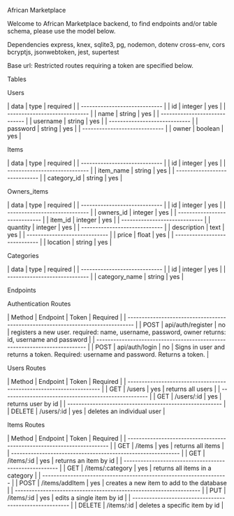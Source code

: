 African Marketplace 

Welcome to African Marketplace backend, to find endpoints and/or table schema, please use the model below.

Dependencies
express, knex, sqlite3, pg, nodemon, dotenv cross-env, cors
bcryptjs, jsonwebtoken, jest, supertest

Base url: 
Restricted routes requiring a token are specified below.

Tables 


Users

| data | type | required |
| ----------------------------- |
| id | integer | yes |
| ----------------------------- |
| name | string | yes |
| ----------------------------- |
| username | string | yes |
| ----------------------------- |
| password | string | yes |
| ----------------------------- |
| owner | boolean | yes |


Items

| data | type | required |
| ----------------------------- |
| id | integer | yes |
| ----------------------------- |
| item_name | string | yes |
| ----------------------------- |
| category_id | string | yes |


Owners_items

| data | type | required |
| ----------------------------- | 
| id | integer | yes |
| ----------------------------- |
| owners_id | integer | yes |
| ----------------------------- | 
| item_id | integer | yes |
| ----------------------------- |
| quantity | integer | yes |
| ----------------------------- |
| description | text | yes |
| ----------------------------- |
| price | float | yes |
| ----------------------------- |
| location | string | yes |



Categories

| data | type | required |
| ----------------------------- |
| id | integer | yes |
| ----------------------------- |
| category_name | string | yes |



Endpoints

Authentication Routes

| Method | Endpoint | Token | Required |
| -------------------------------------------------------------------------------- |
| POST | api/auth/register | no | registers a new user. 
                                  required: name, username, password, owner
                                  returns: id, username and password |
| -------------------------------------------------------------------------- |
| POST | api/auth/login | no |  Signs in user and returns a token.
                                Required: username and password.
                                Returns a token. |



Users Routes

| Method | Endpoint | Token | Required |
| -------------------------------------------------------------------- |
| GET | /users | yes | returns all users |
| ---------------------------------------------------- |
| GET | /users/:id | yes | returns user by id |
| ------------------------------------------------------- |
| DELETE | /users/:id | yes | deletes an individual user |


Items Routes

| Method | Endpoint | Token | Required |
| ----------------------------------------------------------------------- |
| GET | /items | yes | returns all items |
| ------------------------------------------------------------ |
| GET | /items/:id | yes | returns an item by id |
| ------------------------------------------------------ |
| GET | /items/:category | yes | returns all items in a category |
| ------------------------------------------------------------------ |
| POST | /items/addItem | yes | creates a new item to add to the database |
| ------------------------------------------------------------------ |
| PUT | /items/:id | yes | edits a single item by id |
| ------------------------------------------------------- |
| DELETE | /items/:id | deletes a specific item by id |
